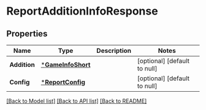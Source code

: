 # ReportAdditionInfoResponse

## Properties
Name | Type | Description | Notes
------------ | ------------- | ------------- | -------------
**Addition** | [***GameInfoShort**](GameInfoShort.md) |  | [optional] [default to null]
**Config** | [***ReportConfig**](ReportConfig.md) |  | [optional] [default to null]

[[Back to Model list]](../README.md#documentation-for-models) [[Back to API list]](../README.md#documentation-for-api-endpoints) [[Back to README]](../README.md)


